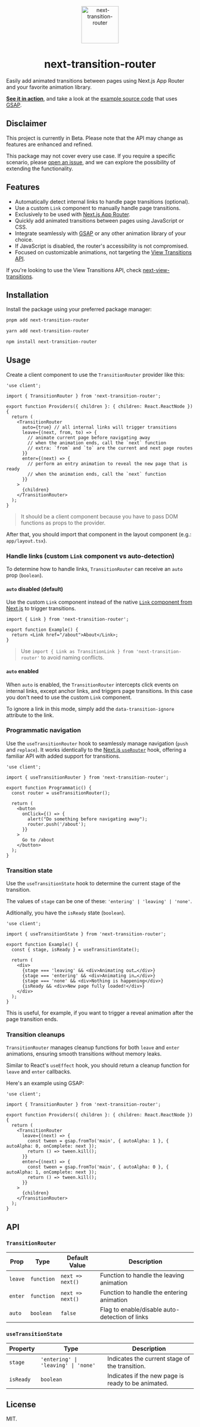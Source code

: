 <div align="center">
  <img src="/example/app/icon.svg" alt="next-transition-router" width="100" height="100" />
  <h1>next-transition-router</h1>
</div>

Easily add animated transitions between pages using Next.js App Router and your favorite animation library.

[**See it in action**](https://next-transition-router.vercel.app), and take a look at the [example source code](/example) that uses [GSAP](https://gsap.com/resources/React/).

## Disclaimer

This project is currently in Beta. Please note that the API may change as features are enhanced and refined.

This package may not cover every use case. If you require a specific scenario, please [open an issue](https://github.com/ismamz/next-transition-router/issues/new/choose), and we can explore the possibility of extending the functionality.

## Features

- Automatically detect internal links to handle page transitions (optional).
- Use a custom `Link` component to manually handle page transitions.
- Exclusively to be used with [Next.js App Router](https://nextjs.org/docs/app).
- Quickly add animated transitions between pages using JavaScript or CSS.
- Integrate seamlessly with [GSAP](https://gsap.com/resources/React/) or any other animation library of your choice.
- If JavaScript is disabled, the router's accessibility is not compromised.
- Focused on customizable animations, not targeting the [View Transitions API](https://developer.mozilla.org/en-US/docs/Web/API/View_Transitions_API).

If you're looking to use the View Transitions API, check [next-view-transitions](https://github.com/shuding/next-view-transitions).

## Installation

Install the package using your preferred package manager:

```sh
pnpm add next-transition-router
```

```sh
yarn add next-transition-router
```

```sh
npm install next-transition-router
```

## Usage

Create a client component to use the `TransitionRouter` provider like this:

```tsx
'use client';

import { TransitionRouter } from 'next-transition-router';

export function Providers({ children }: { children: React.ReactNode }) {
  return (
    <TransitionRouter
      auto={true} // all internal links will trigger transitions
      leave={(next, from, to) => {
        // animate current page before navigating away
        // when the animation ends, call the `next` function
        // extra: `from` and `to` are the current and next page routes
      }}
      enter={(next) => {
        // perform an entry animation to reveal the new page that is ready
        // when the animation ends, call the `next` function
      }}
    >
      {children}
    </TransitionRouter>
  );
}
```

> It should be a client component because you have to pass DOM functions as props to the provider.

After that, you should import that component in the layout component (e.g.: `app/layout.tsx`).

### Handle links (custom `Link` component vs auto-detection)

To determine how to handle links, `TransitionRouter` can receive an `auto` prop (`boolean`).

#### `auto` disabled (default)

Use the custom `Link` component instead of the native [`Link` component from Next.js](https://nextjs.org/docs/app/api-reference/components/link) to trigger transitions.

```tsx
import { Link } from 'next-transition-router';

export function Example() {
  return <Link href="/about">About</Link>;
}
```

> Use `import { Link as TransitionLink } from 'next-transition-router'` to avoid naming conflicts.

#### `auto` enabled

When `auto` is enabled, the `TransitionRouter` intercepts click events on internal links, except anchor links, and triggers page transitions. In this case you don't need to use the custom `Link` component.

To ignore a link in this mode, simply add the `data-transition-ignore` attribute to the link.

### Programmatic navigation

Use the `useTransitionRouter` hook to seamlessly manage navigation (`push` and `replace`). It works identically to the [Next.js `useRouter`](https://nextjs.org/docs/app/api-reference/functions/use-router) hook, offering a familiar API with added support for transitions.

```tsx
'use client';

import { useTransitionRouter } from 'next-transition-router';

export function Programmatic() {
  const router = useTransitionRouter();

  return (
    <button
      onClick={() => {
        alert("Do something before navigating away");
        router.push('/about');
      }}
    >
      Go to /about
    </button>
  );
}
```

### Transition state

Use the `useTransitionState` hook to determine the current stage of the transition.

The values of `stage` can be one of these: `'entering' | 'leaving' | 'none'`.

Aditionally, you have the `isReady` state (`boolean`).

```tsx
'use client';

import { useTransitionState } from 'next-transition-router';

export function Example() {
  const { stage, isReady } = useTransitionState();

  return (
    <div>
      {stage === 'leaving' && <div>Animating out…</div>}
      {stage === 'entering' && <div>Animating in…</div>}
      {stage === 'none' && <div>Nothing is happening</div>}
      {isReady && <div>New page fully loaded!</div>}
    </div>
  );
}
```

This is useful, for example, if you want to trigger a reveal animation after the page transition ends.

### Transition cleanups

`TransitionRouter` manages cleanup functions for both `leave` and `enter` animations, ensuring smooth transitions without memory leaks.

Similar to React's `useEffect` hook, you should return a cleanup function for `leave` and `enter` callbacks.

Here's an example using GSAP:

```tsx
'use client';

import { TransitionRouter } from 'next-transition-router';

export function Providers({ children }: { children: React.ReactNode }) {
  return (
    <TransitionRouter
      leave={(next) => {
        const tween = gsap.fromTo('main', { autoAlpha: 1 }, { autoAlpha: 0, onComplete: next });
        return () => tween.kill();
      }}
      enter={(next) => {
        const tween = gsap.fromTo('main', { autoAlpha: 0 }, { autoAlpha: 1, onComplete: next });
        return () => tween.kill();
      }}
    >
      {children}
    </TransitionRouter>
  );
}
```

## API

### `TransitionRouter`

| Prop       | Type       | Default Value    | Description                                       |
| ---------- | ---------- | ---------------- | ------------------------------------------------- |
| `leave`    | `function` | `next => next()` | Function to handle the leaving animation          |
| `enter`    | `function` | `next => next()` | Function to handle the entering animation         |
| `auto`     | `boolean`  | `false`          | Flag to enable/disable auto-detection of links    |

### `useTransitionState`

| Property  | Type                                | Description                                        |
|-----------|-------------------------------------|----------------------------------------------------|
| `stage`   | `'entering' \| 'leaving' \| 'none'` | Indicates the current stage of the transition.     |
| `isReady` | `boolean`                           | Indicates if the new page is ready to be animated. |

## License

MIT.
